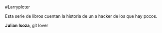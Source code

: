 #Larryploter

Esta serie de libros cuentan la historia de un a hacker de los que hay pocos.

**Julian Isoza**, git lover